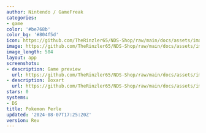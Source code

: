 ```yaml
---
author: Nintendo / GameFreak
categories:
- game
color: '#be768b'
color_bg: '#804f5d'
icon: https://github.com/TheRinzler65/NDS-Shop/raw/main/docs/assets/images/icons/pokemonperle.png
image: https://github.com/TheRinzler65/NDS-Shop/raw/main/docs/assets/images/icons/pokemonperle.png
image_length: 504
layout: app
screenshots:
- description: Game preview
  url: https://github.com/TheRinzler65/NDS-Shop/raw/main/docs/assets/images/screenshots/pokemonperle/pokemonperle.png
- description: Boxart
  url: https://github.com/TheRinzler65/NDS-Shop/raw/main/docs/assets/images/boxart/PokemonVersion%20Perle%20(France)%20(Rev%20).nds.png
stars: 0
systems:
- DS
title: Pokemon Perle
updated: '2024-08-07T17:25:20Z'
version: Rev
---
```

